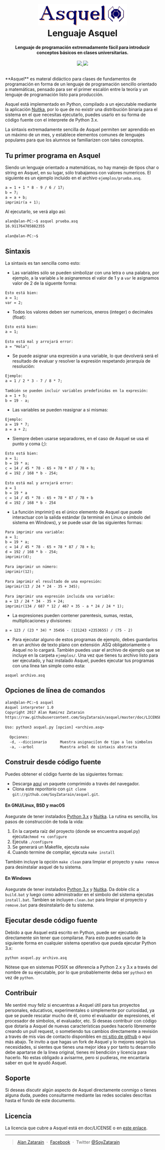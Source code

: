 <h1 align="center">
  <br>
  <a href="https://asquelito.tumblr.com/"><img src="brand.png" alt="Asquelito"></a>
  <br>
  Lenguaje Asquel
  <br>
</h1>

<h4 align="center">Lenguaje de programación extremadamente fácil para introducir conceptos básicos en clases universitarias.</h4>

<p align="center">
  <a href="https://asquelito.tumblr.com/">
    <img src="https://img.shields.io/badge/Estado-Estable-green.svg">
  </a>
  <a href="https://asquelito.tumblr.com/"><img src="https://img.shields.io/badge/Versi%C3%B3n-1.0-green.svg"></a>
</p>
<br>
**Asquel** es materal didáctico para clases de fundamentos de programación en forma de un lenguaje de programación sencillo orientado a matemáticas, pensado para ser el primer escalón entre la teoría y un lenguaje de programación listo para producción.

Asquel está implementado en Python, compilado a un ejecutable mediante la aplicación [Nuitka](http://nuitka.net/), por lo que de no existir una distribución binaria para el sistema en el que necesitas ejecutarlo, puedes usarlo en su forma de código fuente con el interprete de Python 3.x.

La sintaxis extremadamente sencilla de Asquel permiten ser aprendido en un máximo de un mes, y establece elementos comunes de lenguajes populares para que los alumnos se familiarizen con tales conceptos.

Tu primer programa en Asquel
------------------------
Siendo un lenguaje orientado a matemáticas, no hay manejo de tipos char o string en Asquel, en su lugar, sólo trabajamos con valores numericos. El siguiente es un ejemplo incluido en el archivo `ejemplos/prueba.asq`.

```
a = 1 + 1 * 8 - 9 / 6 / 17;
b = 7;
a = a + b;
imprimir(a + 1);
```

Al ejecutarlo, se verá algo así:

```
alan@alan-PC:~$ asquel prueba.asq
16.911764705882355

alan@alan-PC:~$ 
```

Sintaxis
------------------------
La sintaxis es tan sencilla como esto:

* Las variables sólo se pueden simbolizar con una letra o una palabra, por ejemplo, a la variable `a` le asignaremos el valor de 1 y a `var` le asignamos valor de 2 de la siguente forma:
```
Esto está bien:
a = 1;
var = 2;
```

* Todos los valores deben ser numericos, eneros (integer) o decimales (float):
```
Esto está bien:
a = 1;

Esto está mal y arrojará error:
a = "Hola";
```

* Se puede asignar una expresión a una variable, lo que devolverá será el resultado de evaluar y resolver la expresión respetando jerarquía de resolución:
```
Ejemplo:
a = 1 / 2 * 3 - 7 / 8 * 7;

También se pueden incluir variables predefinidas en la expresión:
a = 1 + 5;
b = 19 - a;
```

* Las variables se pueden reasignar a si mismas:
```
Ejemplo:
a = 19 * 7;
a = a + 2;
```

* Siempre deben usarse separadores, en el caso de Asquel se usa el punto y coma (;):
```
Esto está bien:
a = 1;
b = 19 * a;
c = 14 / 45 * 78 - 65 + 78 * 87 / 78 + b;
d = 192 / 168 * b - 254;

Esto está mal y arrojará error:
a = 1
b = 19 * a
c = 14 / 45 * 78 - 65 + 78 * 87 / 78 + b
d = 192 / 168 * b - 254
```

* La función imprimir() es el único elemento de Asquel que puede interactuar con la salida estándar (la terminal en Linux o simbolo del sistema en Windows), y se puede usar de las siguientes formas:
```
Para imprimir una variable:
a = 1;
b = 19 * a;
c = 14 / 45 * 78 - 65 + 78 * 87 / 78 + b;
d = 192 / 168 * b - 254;
imprimir(d);

Para imprimir un número:
imprimir(12);

Para imprimir el resultado de una expresión:
imprimir(13 / 24 * 24 - 35 + 345);

Para imprimir una expresión incluida una variable:
a = 13 / 24 * 34 - 35 + 24;
imprimir(134 / 687 * 12 / 467 + 35 - a * 24 / 24 * 1);
```

* La expresiones pueden contener parentesis, sumas, restas, multiplicaciones y divisiones:
```
a = 123 / (23 * 34) * 35456 - (131243 +2353655) / (75 - 2)
```

* Para ejecutar alguno de estos programas de ejemplo, debes guardarlos en un archivo de texto plano con extensión .ASQ obligatoriamente o Asquel no lo cargará. También puedes usar el archivo de ejemplo que se incluye en la carpeta `ejemplos/`.
Una vez que tienes tu archivo listo para ser ejecutado, y haz instalado Asquel, puedes ejecutar tus programas con una línea tan simple como esta:
```
asquel archivo.asq
```

Opciones de línea de comandos
------------------------
```
alan@alan-PC:~$ asquel
Asquel interpreter 1.0
Copyright 2017 Alan Ramirez Zatarain
https://raw.githubusercontent.com/SoyZatarain/asquel/master/doc/LICENSE

Uso: python3 asquel.py [opcion] <archivo.asq>

  Opciones:
  -d, --diccionario      Muestra asignaci[on de tipo a los simbolos
  -a, --arbol            Muestra arbol de sintaxis abstracta
```

Construir desde código fuente
------------------------
Puedes obtener el código fuente de las siguientes formas:

* Descarga [aquí](https://github.com/SoyZatarain/asquel/archive/master.zip) un paquete comprimido a través del navegador.
* Clona este reporitorio con `git clone git://github.com/SoyZatarain/asquel.git`.
             
#### En GNU/Linux, BSD y macOS

Asegurate de tener instalados [Python 3.x](https://www.python.org/downloads/) y [Nuitka](http://nuitka.net/pages/download.html).
La rutina es sencilla, los pasos de construcción de toda la vida:
1. En la carpeta raíz del proyecto (donde se encuentra asquel.py) ejecuta`chmod +x configure`
2. Ejecuta `./configure`
3. Se generará un Makefile, ejecuta `make`
4. Cuando termine de compilar, ejecuta `make install`

También incluye la opción `make clean` para limpiar el proyecto y `make remove` para desinstalar asquel de tu sistema.

#### En Windows
Asegurate de tener instalados [Python 3.x](https://www.python.org/downloads/) y [Nuitka](http://nuitka.net/pages/download.html).
Da doble clic a `build.bat` y luego como administrador en el simbolo del sistema ejecutas `install.bat`. Tambien se incluyen `clean.bat` para limpiar el proyecto y `remove.bat` para desinstalarlo de tu sistema.

Ejecutar desde código fuente
------------------------
Debido a que Asquel está escrito en Python, puede ser ejecutado directamente sin tener que compilarse. Para esto puedes usarlo de la siguiente forma en cualquier sistema operativo que pueda ejecutar Python 3.x:
```
python asquel.py archivo.asq
```
Nótese que en sistemas POSIX se diferencía a Python 2.x y 3.x a través del nombre de su ejecutable, por lo que probablemente deba ser `python3` en vez de `python`.

Contribuir
-------------------------
Me sentiré muy feliz si encuentras a Asquel útil para tus proyectos personales, educativos, experimentales o simplemente por curiosidad, ya que se puede rescatar mucho de él, como el evaluador de expresiones, el procesador de simbolos, el evaluador, etc.
Si deseas contribuir con código que dotaría a Asquel de nuevas características puedes hacerlo libremente creando un pull request, o sometiendo tus cambios directamente a revisión a través de mis vías de contacto disponibles en [mi sitio de github](https://soyzatarain.github.com/) o aquí más abajo.
Te invito a que hagas un fork de Asquel y lo mejores según tus necesidades, si sientes que tienes una mejor idea y por tanto tu desarrollo debe apartarse de la línea original, tienes mi bendición y licencia para hacerlo. No estas obligado a avisarme, pero si pudieras, me encantaría saber en qué te ayudó Asquel.

Soporte
-------------------------
Si deseas discutir algún aspecto de Asquel directamente conmigo o tienes alguna duda, puedes consultarme mediante las redes sociales descritas hasta el fondo de este documento.

## Licencia

La licencia que cubre a Asquel está en doc/LICENSE o en [este enlace](https://raw.githubusercontent.com/SoyZatarain/asquel/master/doc/LICENSE).

---

> [Alan Zatarain](https://soyzatarain.github.io/) &nbsp;&middot;&nbsp;
> [Facebook](https://www.facebook.com/SoyZatarain/) &nbsp;&middot;&nbsp;
> Twitter [@SoyZatarain](https://twitter.com/SoyZatarain)

